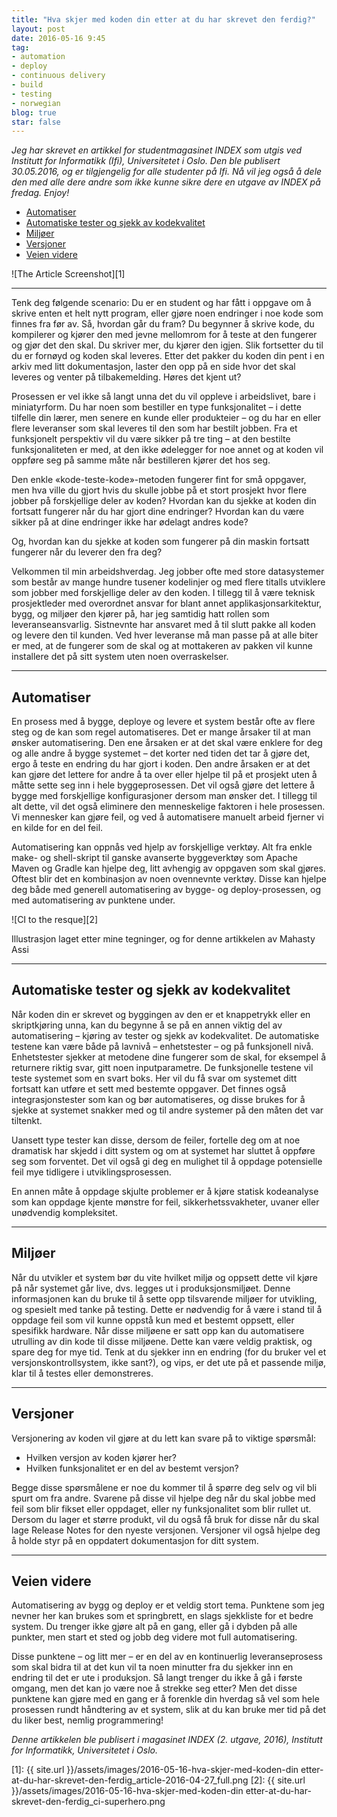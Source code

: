 ```yaml
---
title: "Hva skjer med koden din etter at du har skrevet den ferdig?"
layout: post
date: 2016-05-16 9:45
tag:
- automation
- deploy
- continuous delivery
- build
- testing
- norwegian
blog: true
star: false
---
```


_Jeg har skrevet en artikkel for studentmagasinet INDEX som utgis ved Institutt for Informatikk (Ifi), Universitetet i Oslo. Den ble publisert 30.05.2016, og er tilgjengelig for alle studenter på Ifi. Nå vil jeg også å dele den med alle dere andre som ikke kunne sikre dere en utgave av INDEX på fredag. Enjoy!_

- [Automatiser](#automatiser)
- [Automatiske tester og sjekk av kodekvalitet](#automatiske-tester-og-sjekk-av-kodekvalitet)
- [Miljøer](#miljer)
- [Versjoner](#versjoner)
- [Veien videre](#veien-videre)

![The Article Screenshot][1]

---

Tenk deg følgende scenario: Du er en student og har fått i oppgave om å skrive enten et helt nytt program, eller gjøre noen endringer i noe kode som finnes fra før av. Så, hvordan går du fram? Du begynner å skrive kode, du kompilerer og kjører den med jevne mellomrom for å teste at den fungerer og gjør det den skal. Du skriver mer, du kjører den igjen. Slik fortsetter du til du er fornøyd og koden skal leveres. Etter det pakker du koden din pent i en arkiv med litt dokumentasjon, laster den opp på en side hvor det skal leveres og venter på tilbakemelding. Høres det kjent ut?

Prosessen er vel ikke så langt unna det du vil oppleve i arbeidslivet, bare i miniatyrform. Du har noen som bestiller en type funksjonalitet – i dette tilfelle din lærer, men senere en kunde eller produkteier – og du har en eller flere leveranser som skal leveres til den som har bestilt jobben. Fra et funksjonelt perspektiv vil du være sikker på tre ting – at den bestilte funksjonaliteten er med, at den ikke ødelegger for noe annet og at koden vil oppføre seg på samme måte når bestilleren kjører det hos seg.

Den enkle «kode-teste-kode»-metoden fungerer fint for små oppgaver, men hva ville du gjort hvis du skulle jobbe på et stort prosjekt hvor flere jobber på forskjellige deler av koden? Hvordan kan du sjekke at koden din fortsatt fungerer når du har gjort dine endringer? Hvordan kan du være sikker på at dine endringer ikke har ødelagt andres kode?

Og, hvordan kan du sjekke at koden som fungerer på din maskin fortsatt fungerer når du leverer den fra deg?

Velkommen til min arbeidshverdag. Jeg jobber ofte med store datasystemer som består av mange hundre tusener kodelinjer og med flere titalls utviklere som jobber med forskjellige deler av den koden. I tillegg til å være teknisk prosjektleder med overordnet ansvar for blant annet applikasjonsarkitektur, bygg, og miljøer den kjører på, har jeg samtidig hatt rollen som leveranseansvarlig. Sistnevnte har ansvaret med å til slutt pakke all koden og levere den til kunden. Ved hver leveranse må man passe på at alle biter er med, at de fungerer som de skal og at mottakeren av pakken vil kunne installere det på sitt system uten noen overraskelser.

---

## Automatiser

En prosess med å bygge, deploye og levere et system består ofte av flere steg og de kan som regel automatiseres. Det er mange årsaker til at man ønsker automatisering. Den ene årsaken er at det skal være enklere for deg og alle andre å bygge systemet – det korter ned tiden det tar å gjøre det, ergo å teste en endring du har gjort i koden. Den andre årsaken er at det kan gjøre det lettere for andre å ta over eller hjelpe til på et prosjekt uten å måtte sette seg inn i hele byggeprosessen. Det vil også gjøre det lettere å bygge med forskjellige konfigurasjoner dersom man ønsker det. I tillegg til alt dette, vil det også eliminere den menneskelige faktoren i hele prosessen. Vi mennesker kan gjøre feil, og ved å automatisere manuelt arbeid fjerner vi en kilde for en del feil.

Automatisering kan oppnås ved hjelp av forskjellige verktøy. Alt fra enkle make- og shell-skript til ganske avanserte byggeverktøy som Apache Maven og Gradle kan hjelpe deg, litt avhengig av oppgaven som skal gjøres. Oftest blir det en kombinasjon av noen ovennevnte verktøy. Disse kan hjelpe deg både med generell automatisering av bygge- og deploy-prosessen, og med automatisering av punktene under.

![CI to the resque][2]
<figcaption class="caption">Illustrasjon laget etter mine tegninger, og for denne artikkelen av Mahasty Assi</figcaption>

---

## Automatiske tester og sjekk av kodekvalitet

Når koden din er skrevet og byggingen av den er et knappetrykk eller en skriptkjøring unna, kan du begynne å se på en annen viktig del av automatisering – kjøring av tester og sjekk av kodekvalitet. De automatiske testene kan være både på lavnivå – enhetstester – og på funksjonell nivå. Enhetstester sjekker at metodene dine fungerer som de skal, for eksempel å returnere riktig svar, gitt noen inputparametre. De funksjonelle testene vil teste systemet som en svart boks. Her vil du få svar om systemet ditt fortsatt kan utføre et sett med bestemte oppgaver. Det finnes også integrasjonstester som kan og bør automatiseres, og disse brukes for å sjekke at systemet snakker med og til andre systemer på den måten det var tiltenkt.

Uansett type tester kan disse, dersom de feiler, fortelle deg om at noe dramatisk har skjedd i ditt system og om at systemet har sluttet å oppføre seg som forventet. Det vil også gi deg en mulighet til å oppdage potensielle feil mye tidligere i utviklingsprosessen.

En annen måte å oppdage skjulte problemer er å kjøre statisk kodeanalyse som kan oppdage kjente mønstre for feil, sikkerhetssvakheter, uvaner eller unødvendig kompleksitet.

---

## Miljøer

Når du utvikler et system bør du vite hvilket miljø og oppsett dette vil kjøre på når systemet går live, dvs. legges ut i produksjonsmiljøet. Denne informasjonen kan du bruke til å sette opp tilsvarende miljøer for utvikling, og spesielt med tanke på testing. Dette er nødvendig for å være i stand til å oppdage feil som vil kunne oppstå kun med et bestemt oppsett, eller spesifikk hardware. Når disse miljøene er satt opp kan du automatisere utrulling av din kode til disse miljøene. Dette kan være veldig praktisk, og spare deg for mye tid. Tenk at du sjekker inn en endring (for du bruker vel et versjonskontrollsystem, ikke sant?), og vips, er det ute på et passende miljø, klar til å testes eller demonstreres.

---

## Versjoner

Versjonering av koden vil gjøre at du lett kan svare på to viktige spørsmål:

* Hvilken versjon av koden kjører her?
* Hvilken funksjonalitet er en del av bestemt versjon?

Begge disse spørsmålene er noe du kommer til å spørre deg selv og vil bli spurt om fra andre. Svarene på disse vil hjelpe deg når du skal jobbe med feil som blir fikset eller oppdaget, eller ny funksjonalitet som blir rullet ut. Dersom du lager et større produkt, vil du også få bruk for disse når du skal lage Release Notes for den nyeste versjonen. Versjoner vil også hjelpe deg å holde styr på en oppdatert dokumentasjon for ditt system.

---

## Veien videre

Automatisering av bygg og deploy er et veldig stort tema. Punktene som jeg nevner her kan brukes som et springbrett, en slags sjekkliste for et bedre system. Du trenger ikke gjøre alt på en gang, eller gå i dybden på alle punkter, men start et sted og jobb deg videre mot full automatisering.

Disse punktene – og litt mer – er en del av en kontinuerlig leveranseprosess som skal bidra til at det kun vil ta noen minutter fra du sjekker inn en endring til det er ute i produksjon. Så langt trenger du ikke å gå i første omgang, men det kan jo være noe å strekke seg etter? Men det disse punktene kan gjøre med en gang er å forenkle din hverdag så vel som hele prosessen rundt håndtering av et system, slik at du kan bruke mer tid på det du liker best, nemlig programmering!


_Denne artikkelen ble publisert i magasinet INDEX (2. utgave, 2016), Institutt for Informatikk, Universitetet i Oslo._

[1]: {{ site.url }}/assets/images/2016-05-16-hva-skjer-med-koden-din etter-at-du-har-skrevet-den-ferdig_article-2016-04-27_full.png
[2]: {{ site.url }}/assets/images/2016-05-16-hva-skjer-med-koden-din etter-at-du-har-skrevet-den-ferdig_ci-superhero.png
